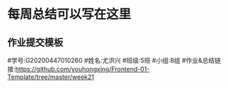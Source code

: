 # 每周总结可以写在这里

## 作业提交模板
#学号:G20200447010260
#姓名:尤洪兴
#班级:5班
#小组:8组
#作业&总结链接:https://github.com/youhongxing/Frontend-01-Template/tree/master/week21